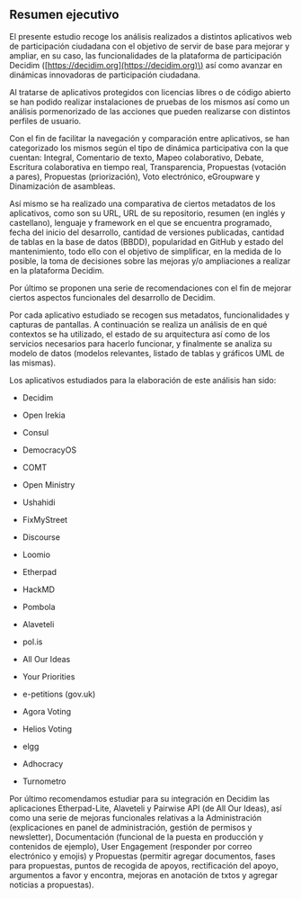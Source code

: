 ## Resumen ejecutivo

El presente estudio recoge los análisis realizados a distintos aplicativos web de participación ciudadana con el objetivo de servir de base para mejorar y ampliar, en su caso, las funcionalidades de la plataforma de participación Decidim \([https://decidim.org](https://decidim.org)\) así como avanzar en dinámicas innovadoras de participación ciudadana.

Al tratarse de aplicativos protegidos con licencias libres o de código abierto se han podido realizar instalaciones de pruebas de los mismos así como un análisis pormenorizado de las acciones que pueden realizarse con distintos perfiles de usuario.

Con el fin de facilitar la navegación y comparación entre aplicativos, se han categorizado los mismos según el tipo de dinámica participativa con la que cuentan: Integral, Comentario de texto, Mapeo colaborativo, Debate, Escritura colaborativa en tiempo real, Transparencia, Propuestas \(votación a pares\), Propuestas \(priorización\), Voto electrónico, eGroupware y Dinamización de asambleas.

Así mismo se ha realizado una comparativa de ciertos metadatos de los aplicativos, como son su URL, URL de su repositorio, resumen \(en inglés y castellano\), lenguaje y framework en el que se encuentra programado, fecha del inicio del desarrollo, cantidad de versiones publicadas, cantidad de tablas en la base de datos \(BBDD\), popularidad en GitHub y estado del mantenimiento, todo ello con el objetivo de simplificar, en la medida de lo posible, la toma de decisiones sobre las mejoras y/o ampliaciones a realizar en la plataforma Decidim.

Por último se proponen una serie de recomendaciones con el fin de mejorar ciertos aspectos funcionales del desarrollo de Decidim.

Por cada aplicativo estudiado se recogen sus metadatos, funcionalidades y capturas de pantallas. A continuación se realiza un análisis de en qué contextos se ha utilizado, el estado de su arquitectura así como de los servicios necesarios para hacerlo funcionar,  y finalmente se analiza su modelo de datos \(modelos relevantes, listado de tablas y gráficos UML de las mismas\).

Los aplicativos estudiados para la elaboración de este análisis han sido:

* Decidim

* Open Irekia

* Consul

* DemocracyOS

* COMT

* Open Ministry

* Ushahidi

* FixMyStreet

* Discourse

* Loomio

* Etherpad

* HackMD

* Pombola

* Alaveteli

* pol.is

* All Our Ideas

* Your Priorities

* e-petitions \(gov.uk\)

* Agora Voting

* Helios Voting

* elgg

* Adhocracy

* Turnometro

Por último recomendamos estudiar para su integración en Decidim las aplicaciones Etherpad-Lite, Alaveteli y Pairwise API (de All Our Ideas), así como una serie de mejoras funcionales relativas a la Administración (explicaciones en panel de administración, gestión de permisos y newsletter), Documentación (funcional de la puesta en producción y contenidos de ejemplo), User Engagement (responder por correo electrónico y emojis) y Propuestas (permitir agregar documentos, fases para propuestas, puntos de recogida de apoyos, rectificación del apoyo, argumentos a favor y encontra, mejoras en anotación de txtos y agregar noticias a propuestas).

